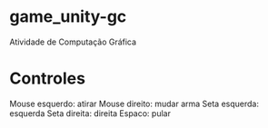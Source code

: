 # game_unity-gc
Atividade de Computação Gráfica

# Controles

Mouse esquerdo: atirar
Mouse direito: mudar arma
Seta esquerda: esquerda
Seta direita: direita
Espaco: pular


